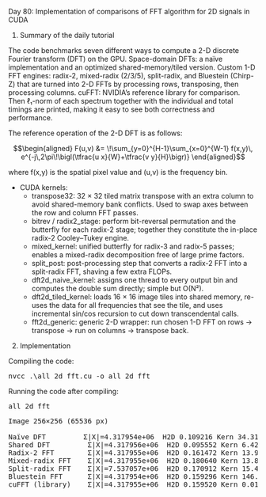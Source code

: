Day 80: Implementation of comparisons of FFT algorithm for 2D signals in CUDA

1) Summary of the daily tutorial

The code benchmarks seven different ways to compute a 2-D discrete Fourier transform (DFT) on the GPU. Space-domain DFTs: a naïve implementation and an optimized shared-memory/tiled version. Custom 1-D FFT engines: radix-2, mixed-radix (2/3/5), split-radix, and Bluestein (Chirp-Z) that are turned into 2-D FFTs by processing rows, transposing, then processing columns. cuFFT: NVIDIA’s reference library for comparison. Then ℓ₁-norm of each spectrum together with the individual and total timings are printed, making it easy to see both correctness and performance.

The reference operation of the 2-D DFT is as follows:

```math
\begin{aligned}
F(u,v) &= \!\sum_{y=0}^{H-1}\sum_{x=0}^{W-1} f(x,y)\,
        e^{-j\,2\pi\!\bigl(\tfrac{u x}{W}+\tfrac{v y}{H}\bigr)}
\end{aligned}
```

where f(x,y) is the spatial pixel value and (u,v) is the frequency bin.

- CUDA kernels:
	- transpose32: 32 × 32 tiled matrix transpose with an extra column to avoid shared-memory bank conflicts. Used to swap axes between the row and column FFT passes.
	- bitrev / radix2_stage: perform bit-reversal permutation and the butterfly for each radix-2 stage; together they constitute the in-place radix-2 Cooley–Tukey engine.
	- mixed_kernel: unified butterfly for radix-3 and radix-5 passes; enables a mixed-radix decomposition free of large prime factors.
	- split_post: post-processing step that converts a radix-2 FFT into a split-radix FFT, shaving a few extra FLOPs.
	- dft2d_naive_kernel: assigns one thread to every output bin and computes the double sum directly; simple but O(N²).
	- dft2d_tiled_kernel: loads 16 × 16 image tiles into shared memory, re-uses the data for all frequencies that see the tile, and uses incremental sin/cos recursion to cut down transcendental calls.
	- fft2d_generic: generic 2-D wrapper: run chosen 1-D FFT on rows → transpose → run on columns → transpose back.

2) Implementation

Compiling the code:

<pre>nvcc .\all_2d_fft.cu -o all_2d_fft</pre>

Running the code after compiling:

<pre>all_2d_fft</pre>

<pre>Image 256×256 (65536 px)

Naïve DFT         Σ|X|=4.317954e+06  H2D 0.109216 Kern 34.318336 D2H 0.180832 Total 34.608383 ms
Shared DFT         Σ|X|=4.317956e+06  H2D 0.095552 Kern 6.429632 D2H 0.153056 Total 6.678240 ms
Radix-2 FFT        Σ|X|=4.317955e+06  H2D 0.161472 Kern 13.922272 D2H 0.000000 Total 14.083744 ms
Mixed-radix FFT    Σ|X|=4.317955e+06  H2D 0.180640 Kern 13.893248 D2H 0.000000 Total 14.073888 ms
Split-radix FFT    Σ|X|=7.537057e+06  H2D 0.170912 Kern 15.413600 D2H 0.000000 Total 15.584512 ms
Bluestein FFT      Σ|X|=4.317954e+06  H2D 0.159296 Kern 146.914780 D2H 0.000000 Total 147.074081 ms
cuFFT (library)    Σ|X|=4.317955e+06  H2D 0.159520 Kern 0.018432 D2H 0.137824 Total 0.315776 ms</pre>